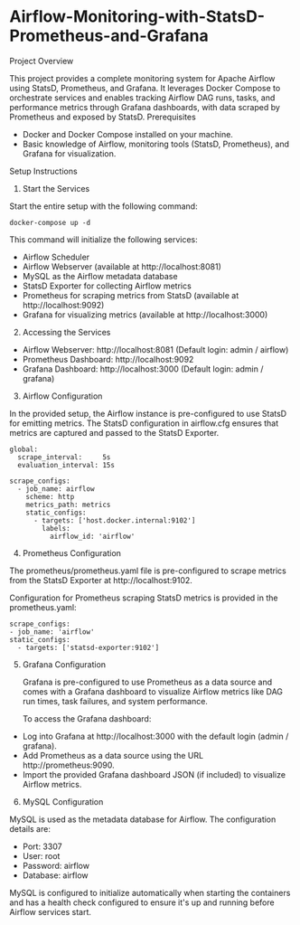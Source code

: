 # Airflow-Monitoring-with-StatsD-Prometheus-and-Grafana

Project Overview

This project provides a complete monitoring system for Apache Airflow using StatsD, Prometheus, and Grafana. It leverages Docker Compose to orchestrate services and enables tracking Airflow DAG runs, tasks, and performance metrics through Grafana dashboards, with data scraped by Prometheus and exposed by StatsD.
Prerequisites

- Docker and Docker Compose installed on your machine.
- Basic knowledge of Airflow, monitoring tools (StatsD, Prometheus), and Grafana for visualization.

Setup Instructions

1. Start the Services

  Start the entire setup with the following command:
    
    docker-compose up -d

  This command will initialize the following services:

  - Airflow Scheduler
  - Airflow Webserver (available at http://localhost:8081)
  - MySQL as the Airflow metadata database
  - StatsD Exporter for collecting Airflow metrics
  - Prometheus for scraping metrics from StatsD (available at http://localhost:9092)
  - Grafana for visualizing metrics (available at http://localhost:3000)

2. Accessing the Services

  - Airflow Webserver: http://localhost:8081 (Default login: admin / airflow)
  - Prometheus Dashboard: http://localhost:9092
  - Grafana Dashboard: http://localhost:3000 (Default login: admin / grafana)

3. Airflow Configuration

  In the provided setup, the Airflow instance is pre-configured to use StatsD for emitting metrics. The StatsD configuration in airflow.cfg ensures that metrics are captured and passed to the StatsD Exporter.

    global:
      scrape_interval:     5s
      evaluation_interval: 15s

    scrape_configs:
      - job_name: airflow
        scheme: http
        metrics_path: metrics
        static_configs:
          - targets: ['host.docker.internal:9102']
            labels:
              airflow_id: 'airflow'

4. Prometheus Configuration

  The prometheus/prometheus.yaml file is pre-configured to scrape metrics from the StatsD Exporter at http://localhost:9102.

  Configuration for Prometheus scraping StatsD metrics is provided in the prometheus.yaml:

    scrape_configs:
    - job_name: 'airflow'
    static_configs:
      - targets: ['statsd-exporter:9102']


5. Grafana Configuration

   Grafana is pre-configured to use Prometheus as a data source and comes with a Grafana dashboard to visualize Airflow metrics like DAG run times, task failures, and system performance.

   To access the Grafana dashboard:

  - Log into Grafana at http://localhost:3000 with the default login (admin / grafana).
  - Add Prometheus as a data source using the URL http://prometheus:9090.
  - Import the provided Grafana dashboard JSON (if included) to visualize Airflow metrics.

6. MySQL Configuration

  MySQL is used as the metadata database for Airflow. The configuration details are:

  - Port: 3307
  - User: root
  - Password: airflow
  - Database: airflow

  MySQL is configured to initialize automatically when starting the containers and has a health check configured to ensure it's up and running before Airflow services start.




    
